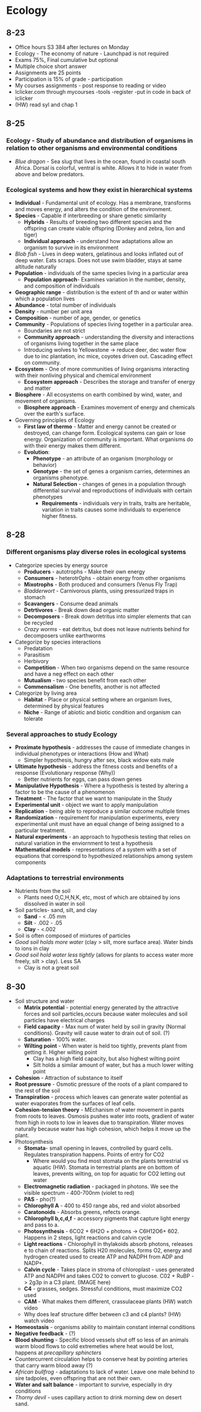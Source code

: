 # Ecology
## 8-23
* Office hours S3 384 after lectures on Monday
* Ecology - The economy of nature - Launchpad is not required
* Exams 75%, Final cumulative but optional
* Multiple choice short answer
* Assignments are 25 points
* Participation is 15% of grade - participation
* My courses assignments - post response to reading or video
* Iclicker.com through mycourses -tools -register -put in code in back of iclicker
* (HW) read syl and chap 1

## 8-25
### Ecology - Study of abundance and distribution of organisms in relation to other organisms and environmental conditions
* _Blue dragon_ - Sea slug that lives in the ocean, found in coastal south Africa. Dorsal is colorful, ventral is white. Allows it to hide in water from above and below predators.

### Ecological systems and how they exist in hierarchical systems
  * **Individual** - Fundamental unit of ecology. Has a membrane, transforms and moves energy, and alters the condition of the environment.
  * **Species** - Capable if interbreeding or share genetic similarity
    * **Hybrids** - Results of breeding two different species and the offspring can create viable offspring (Donkey and zebra, lion and tiger)
    * **Individual approach** - understand how adaptations allow an organism to survive in its environment
  * _Blob fish_ - Lives in deep waters, gelatinous and looks inflated out of deep water. Eats scraps. Does not use swim bladder, stays at same altitude naturally
  * **Population** - individuals  of the same species living in a particular area
    * **Population approach**- Examines variation in the number, density, and composition of individuals
  * **Geographic range** - distribution is the extent of th and or water within which a population lives
  * **Abundance** - total number of individuals
  * **Density** - number per unit area
  * **Composition** - number of age, gender, or genetics
  * **Community** - Populations of species living together in a particular area.
    * Boundaries are not strict
    * **Community approach** - understanding the diversity and interactions of organisms living together in the same place
    * Introducing wolves to Yellowstone -> reduce deer, dec water flow due to inc plantation, inc mice, coyotes driven out. Cascading effect on community.
  * **Ecosystem** - One of more communities of living organisms interacting with their nonliving physical and chemical environment
    * **Ecosystem approach** - Describes the storage and transfer of energy and matter
  * **Biosphere** - All ecosystems on earth combined by wind, water, and movement of organisms.
    * **Biosphere approach** - Examines movement of energy and chemicals over the earth's surface.
* Governing principles of Ecology
  * **First law of thermo** - Matter and energy cannot be created or destroyed, can change form. Ecological systems can gain or lose energy. Organization of community is important. What organisms do with their energy makes them different.
  * **Evolution**:
    * **Phenotype** - an attribute of an organism (morphology or behavior)
    * **Genotype** - the set of genes a organism carries, determines an organisms phenotype.
    * **Natural Selection** - changes of genes in a population through differential survival and reproductions of individuals with certain phenotypes
      * **Requirements** - individuals very in traits, traits are heritable, variation in traits causes some individuals to experience higher fitness.

## 8-28
### Different organisms play diverse roles in ecological systems
* Categorize species by energy source
  * **Producers** - autotrophs - Make their own energy
  * **Consumers** - heterotr0phs - obtain energy from other organisms
  * **Mixotrophs** - Both produced and consumers (Venus Fly Trap)
  * _Bladderwort_ - Carnivorous plants, using pressurized traps in stomach
  * **Scavangers** - Consume dead animals
  * **Detrtivores** - Break down dead organic matter
  * **Decomposers** - Break down detritus into simpler elements that can be recycled
  * _Crazy worms_ - eat detritus, but does not leave nutrients behind for decomposers unlike earthworms
* Categorize by species interactions
  * Predatation
  * Parasitism
  * Herbivory
  * **Competition** - When two organisms depend on the same resource and have a neg effect on each other
  * **Mutualism** - two species benefit from each other
  * **Commensalism** - One benefits, another is not affected
* Categorize by living area
  * **Habitat** - Place or physical setting where an organism lives, determined by physical features
  * **Niche** - Range of abiotic and biotic condition and organism can tolerate

### Several approaches to study Ecology
  * **Proximate hypothesis** - addresses the cause of immediate changes in individual phenotypes or interactions (How and What)
    * Simpler hypothesis, hungry after sex, black widow eats male
  * **Ultimate hypothesis** - address the fitness costs and benefits of a response (Evolutionary response (Why))
    * Better nutrients for eggs, can pass down genes
  * **Manipulative Hypothesis** - Where a hypothesis is tested by altering a factor to be the cause of a phenomenon
  * **Treatment** - The factor that we want to manipulate in the Study
  * **Experimental unit** - object we want to apply manipulation
  * **Replication** - being able to reproduce a similar outcome multiple times
  * **Randomization** - requirement for manipulation experiments, every experimental unit must have an equal change of being assigned to a particular treatment.
  * **Natural experiments** - an approach to hypothesis testing that relies on natural variation in the enviornment to test a hypothesis
  * **Mathematical models** - representations of a system with a set of equations that correspond to hypothesized relationships among system components

### Adaptations to terrestrial environments
  * Nutrients from the soil
    * Plants need O,C,H,N,K, etc, most of which are obtained by ions dissolved in water in soil
  * Soil particles- sand, silt, and clay
    * **Sand** - < .05 mm
    * **Silt** - .002 - .05
    * **Clay** - <.002
  * Soil is often composed of mixtures of particles
  * _Good soil holds more water_ (clay > silt, more surface area). Water binds to ions in clay
  * _Good soil hold water less tightly_ (allows for plants to access water more freely, silt > clay). Less SA
    * Clay is not a great soil

## 8-30
  * Soil structure and water
    * **Matrix potential** - potential energy generated by the attractive forces and soil particles,occurs because water molecules and soil particles have electrical charges
    * **Field capacity** - Max num of water held by soil in gravity (Normal conditions). Gravity will cause water to drain out of soil. (?)
    * **Saturation** - 100% water.
    * **Wilting point** - When water is held too tightly, prevents plant from getting it. Higher wilting point
      * Clay has a high field capacity, but also highest wilting point
      * Silt holds a similar amount of water, but has a much lower wilting point
  * **Cohesion** - Attraction of substance to itself
  * **Root pressure** - Osmotic pressure of the roots of a plant compared to the rest of the soil
  * **Transpiration** - process which leaves can generate water potential as water evaporates from the surfaces of leaf cells.
  * **Cohesion-tension theory** - MEchanism of water movement in pants from roots to leaves. Osmosis pushes water into roots, gradient of water from high in roots to low in leaves due to transpiration. Water moves naturally because water has high cohesion, which helps it move up the plant.
  * Photosynthesis
    * **Stomata**- small opening in leaves, controlled by guard cells. Regulates transpiration happens. Points of entry for CO2
      * Where would you find most stomata on the plants terrestrial vs aquatic (HW). Stomata in terrestrial plants are on bottom of leaves, prevents wilting, on top for aquatic for CO2 letting out water
    * **Electromagnetic radiation** - packaged in photons. We see the visible spectrum - 400-700nm (violet to red)
    * **PAS** - pho(?)
    * **Chlorophyll A** - 400 to 450 range abs, red and violot absorbed
    * **Caratonoids** - Absorbs greens, refects orange.
    * **Chlorophyll b,c,d,f** - accessory pigments that capture light energy and pass to a.
    * **Photosynthesis** - 6CO2 + 6H2O + photons -> C6H12O6+ 602. Happens in 2 steps, light reactions and calvin cycle
    * **Light reactions** - Chlorophyll in thylakoids absorb photons, releases e to chain of reactions. Splits H20 molecules, forms O2, energy and hydrogen created used to create ATP and NADPH from ADP and NADP+.
    * **Calvin cycle** - Takes place in stroma of chloroplast - uses generated ATP and NADPH and takes CO2 to convert to glucose.  C02 + RuBP -> 2g3p in a C3 plant.
    (IMAGE here)
    * **C4** - grasses, sedges. Stressful conditions, must maximize CO2 used
    * **CAM** - What makes them different, crassulaceae plants (HW) watch video
    * Why does leaf structure differ between c3 and c4 plants? (HW) watch video
  * **Homeostasis** - organisms ability to maintain constant internal conditions
  * **Negative feedback** - (?)
  * **Blood shunting** - Specific blood vessels shut off so less of an animals warm blood flows to cold extremeties where heat would be lost, happens at _precapillary sphincters_
  * Countercurrent circulation helps to conserve heat by pointing arteries that carry warm blood away (?)
  * _African bullfrog_ - adaptations to lack of water. Leave one male behind to sire tadpoles, even offspring that are not their own.
  * **Water and salt balance** - important to survive, especially in dry conditions
  * _Thorny devil_ - uses capillary action to drink morning dew on desert sand.
